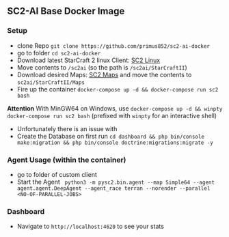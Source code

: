 ## SC2-AI Base Docker Image

### Setup
- clone Repo `git clone https://github.com/primus852/sc2-ai-docker`
- go to folder `cd sc2-ai-docker`
- Download latest StarCraft 2 linux Client: [SC2 Linux](https://github.com/Blizzard/s2client-proto#linux-packages)
- Move contents to `/sc2ai` (so the path is `/sc2ai/StarCraftII`)
- Download desired Maps: [SC2 Maps](https://github.com/Blizzard/s2client-proto#map-packs) and move the contents to `sc2ai/StarCraftII/Maps`
- Fire up the container `docker-compose up -d && docker-compose run sc2 bash`

__Attention__ With MinGW64 on Windows, use `docker-compose up -d && winpty docker-compose run sc2 bash` (prefixed with `winpty` for an interactive shell)

- Unfortunately there is an issue with 
- Create the Database on first run `cd dashboard && php bin/console make:migration && php bin/console doctrine:migrations:migrate -y`

### Agent Usage (within the container)
- go to folder of custom client
- Start the Agent ` python3 -m pysc2.bin.agent --map Simple64 --agent agent.agent.DeepAgent --agent_race terran --norender --parallel <NO-OF-PARALLEL-JOBS>`

### Dashboard
- Navigate to `http://localhost:4620` to see your stats
